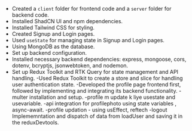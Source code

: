 - Created a `client` folder for frontend code and a `server` folder for backend code.
- Installed ShadCN UI and npm dependencies.
- Installed Tailwind CSS for styling.
- Created Signup and Login pages.
- Used `useState` for managing state in Signup and Login pages.  
- Using MongoDB as the database.
- Set up backend configuration.
- Installed necessary backend dependencies: express, mongoose, cors, dotenv, bcryptjs, jsonwebtoken, and nodemon.
- Set up Redux Toolkit and RTK Query for state management and API handling.
-Used Redux Toolkit to create a store and slice for handling user authentication state.
-Developed the profile page frontend first, followed by implementing and integrating its backend functionality.
-multer installation and setup.
-profile m update k liye usestate and usevariable.
-api integration for profilephoto using state variables , async-await.
-profile updation - using usEffect, reftech
-logout Implememntation and dispatch of data from loadUser and saving it in the reduxDevtools.